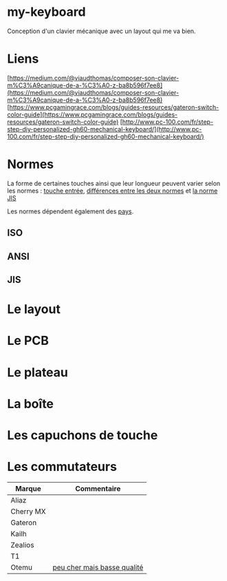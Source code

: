 # my-keyboard
Conception d'un clavier mécanique avec un layout qui me va bien.

# Liens
[https://medium.com/@viaudthomas/composer-son-clavier-m%C3%A9canique-de-a-%C3%A0-z-ba8b596f7ee8](https://medium.com/@viaudthomas/composer-son-clavier-m%C3%A9canique-de-a-%C3%A0-z-ba8b596f7ee8)
[https://www.pcgamingrace.com/blogs/guides-resources/gateron-switch-color-guide](https://www.pcgamingrace.com/blogs/guides-resources/gateron-switch-color-guide)
[http://www.pc-100.com/fr/step-step-diy-personalized-gh60-mechanical-keyboard/](http://www.pc-100.com/fr/step-step-diy-personalized-gh60-mechanical-keyboard/)

# Normes
La forme de certaines touches ainsi que leur longueur peuvent varier selon les normes : [touche entrée](https://deskthority.net/wiki/Return_key), [différences entre les deux normes](https://deskthority.net/wiki/ANSI_vs_ISO) et [la norme JIS](https://deskthority.net/wiki/ANSI_vs_JIS)

Les normes dépendent également des [pays](https://www.qeyboard.fr/2019/01/ansi-iso-ou/).


## ISO
## ANSI
## JIS
# Le layout
# Le PCB
# Le plateau
# La boîte
# Les capuchons de touche
# Les commutateurs
|Marque|Commentaire|
|------|-----------|
|Aliaz||
|Cherry MX||
|Gateron||
|Kailh||
|Zealios||
|T1||
|Otemu|[peu cher mais basse qualité](https://www.youtube.com/watch?v=RcpBgxVR3tc)|
